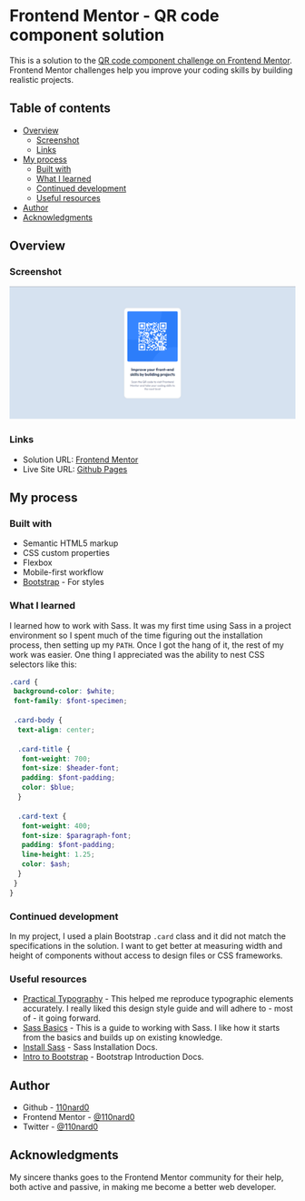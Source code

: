 # Frontend Mentor - QR code component solution

This is a solution to the [QR code component challenge on Frontend Mentor](https://www.frontendmentor.io/challenges/qr-code-component-iux_sIO_H).  
Frontend Mentor challenges help you improve your coding skills by building realistic projects.

## Table of contents

- [Overview](#overview)
  - [Screenshot](#screenshot)
  - [Links](#links)
- [My process](#my-process)
  - [Built with](#built-with)
  - [What I learned](#what-i-learned)
  - [Continued development](#continued-development)
  - [Useful resources](#useful-resources)
- [Author](#author)
- [Acknowledgments](#acknowledgments)

## Overview

### Screenshot

![](./images/screenshot-qrcode-design.png)

### Links

- Solution URL: [Frontend Mentor](https://www.frontendmentor.io/solutions/qr-code-component-using-css-flexbox-G3cUFQinmK)
- Live Site URL: [Github Pages](https://110nard0.github.io/frontend-mentor-qrcode/)

## My process

### Built with

- Semantic HTML5 markup
- CSS custom properties
- Flexbox
- Mobile-first workflow
- [Bootstrap](https://getbootstrap.com/) - For styles

### What I learned

I learned how to work with Sass. It was my first time using Sass in a project environment so I spent much of the time figuring out the installation process, then setting up my ```PATH```. Once I got the hang of it, the rest of my work was easier. One thing I appreciated was the ability to nest CSS selectors like this:

```scss
.card {
 background-color: $white;
 font-family: $font-specimen;

 .card-body {
  text-align: center;

  .card-title {
   font-weight: 700;
   font-size: $header-font;
   padding: $font-padding;
   color: $blue;
  }

  .card-text {
   font-weight: 400;
   font-size: $paragraph-font;
   padding: $font-padding;
   line-height: 1.25;
   color: $ash;
  }
 }
}
```

### Continued development

In my project, I used a plain Bootstrap ```.card``` class and it did not match the specifications in the solution. I want to get better at measuring width and height of components without access to design files or CSS frameworks.

### Useful resources

- [Practical Typography](https://practicaltypography.com/line-spacing.html) - This helped me reproduce typographic elements accurately. I really liked this design style guide and will adhere to - most of - it going forward.
- [Sass Basics](https://sass-lang.com/guide) - This is a guide to working with Sass. I like how it starts from the basics and builds up on existing knowledge.
- [Install Sass](https://getbootstrap.com/docs/5.2/getting-started/introduction/) - Sass Installation Docs.
- [Intro to Bootstrap](https://getbootstrap.com/docs/5.2/getting-started/introduction/) - Bootstrap Introduction Docs.

## Author

- Github - [110nard0](https://www.your-site.com)
- Frontend Mentor - [@110nard0](https://www.frontendmentor.io/profile/110nard0)
- Twitter - [@110nard0](https://www.twitter.com/110nard0)

## Acknowledgments

My sincere thanks goes to the Frontend Mentor community for their help, both active and passive, in making me become a better web developer.
